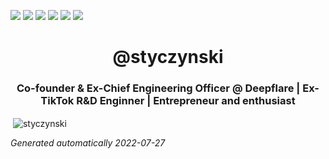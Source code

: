 <a href="https://www.linkedin.com/in/piotr-styczy%C5%84ski-661043151/"><img src="https://img.shields.io/badge/LinkedIn-0077B5?style=for-the-badge&logo=linkedin&logoColor=white" /></a>
<a href="https://www.github.com/styczynski/"><img src="https://img.shields.io/badge/GitHub-100000?style=for-the-badge&logo=github&logoColor=white" /></a>
<a href="mailto:piotr@styczynski.in"><img src="https://img.shields.io/badge/Gmail-D14836?style=for-the-badge&logo=gmail&logoColor=white" /></a>
<a href="https://stackoverflow.com/users/8758309/piotr-styczy%C5%84ski"><img src="https://img.shields.io/badge/Stack_Overflow-FE7A16?style=for-the-badge&logo=stack-overflow&logoColor=white" /></a>
<a href="https://www.codewars.com/users/styczynski/"><img src="https://img.shields.io/badge/Codewars-B1361E?style=for-the-badge&logo=Codewars&logoColor=white" /></a>
<a href="https://codepen.io/isis97/"><img src="https://img.shields.io/badge/Codepen-000000?style=for-the-badge&logo=codepen&logoColor=white" /></a>

<h1 align="center">@styczynski</h1>
<h3 align="center">Co-founder & Ex-Chief Engineering Officer @ Deepflare | Ex-TikTok R&D Enginner | Entrepreneur and enthusiast</h3>

<p>&nbsp;<img align="center" src="https://github-readme-stats.vercel.app/api?username=styczynski&show_icons=true" alt="styczynski" /></p>

<i>Generated automatically 2022-07-27</i>
